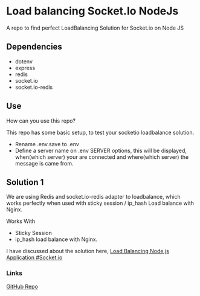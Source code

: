 # Load balancing Socket.Io NodeJs
A repo to find perfect LoadBalancing Solution for Socket.io on Node JS

## Dependencies
- dotenv
- express
- redis
- socket.io
- socket.io-redis

## Use

How can you use this repo?

This repo has some basic setup, to test your socketio loadbalance solution.

- Rename .env.save to .env
- Define a server name on .env SERVER options, this will be displayed, when(which server) your are connected and where(which server) the message is came from.

## Solution 1
We are using Redis and socket.io-redis adapter to loadbalance, which works perfectly when used with sticky session / ip_hash Load balance with Nginx.

Works With

- Sticky Session
- ip_hash load balance with Nginx.

I have discussed about the solution here, [Load Balancing Node.js Application #Socket.io](https://www.bloggernepal.com/2020/05/load-balancing-nodejs-application.html)

### Links

[GitHub Repo](https://github.com/BloggerNepal/Load-balancing-Socket.Io-NodeJs/)

